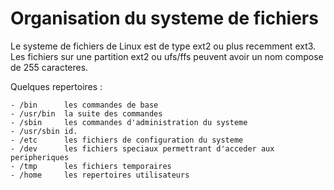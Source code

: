 # Organisation du systeme de fichiers

Le systeme de fichiers de Linux est de type ext2 ou plus recemment ext3.
Les fichiers sur une partition ext2 ou ufs/ffs peuvent avoir un nom compose de 255 caracteres.

Quelques repertoires :

	- /bin		les commandes de base
	- /usr/bin	la suite des commandes
	- /sbin		les commandes d'administration du systeme
	- /usr/sbin	id.
	- /etc		les fichiers de configuration du systeme
	- /dev		les fichiers speciaux permettrant d'acceder aux peripheriques
	- /tmp		les fichiers temporaires
	- /home		les repertoires utilisateurs

